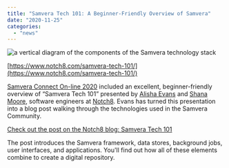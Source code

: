 ```yaml
---
title: "Samvera Tech 101: A Beginner-Friendly Overview of Samvera"
date: "2020-11-25"
categories: 
  - "news"
---
```


![a vertical diagram of the components of the Samvera technology stack](images/26.jpg "Samvera tech stack diagram")

[https://www.notch8.com/samvera-tech-101/](https://www.notch8.com/samvera-tech-101/)

[Samvera Connect On-line 2020](https://wiki.lyrasis.org/display/samvera/Samvera+Connect+2020) included an excellent, beginner-friendly overview of “Samvera Tech 101” presented by [Alisha Evans](https://www.linkedin.com/in/alishaevans) and [Shana Moore](https://www.linkedin.com/in/shanalmoore), software engineers at [Notch8](https://www.notch8.com/). Evans has turned this presentation into a blog post walking through the technologies used in the Samvera Community.

[Check out the post on the Notch8 blog: Samvera Tech 101](https://www.notch8.com/samvera-tech-101/)

The post introduces the Samvera framework, data stores, background jobs, user interfaces, and applications. You'll find out how all of these elements combine to create a digital repository.
